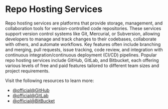 # Repo Hosting Services

Repo hosting services are platforms that provide storage, management, and collaboration tools for version-controlled code repositories. These services support version control systems like Git, Mercurial, or Subversion, allowing developers to manage and track changes to their codebases, collaborate with others, and automate workflows. Key features often include branching and merging, pull requests, issue tracking, code review, and integration with continuous integration/continuous deployment (CI/CD) pipelines. Popular repo hosting services include GitHub, GitLab, and Bitbucket, each offering various levels of free and paid features tailored to different team sizes and project requirements.

Visit the following resources to learn more:

- [@official@GitHub](https://github.com)
- [@official@GitLab](https://about.gitlab.com/)
- [@official@BitBucket](https://bitbucket.org/product/guides/getting-started/overview)
